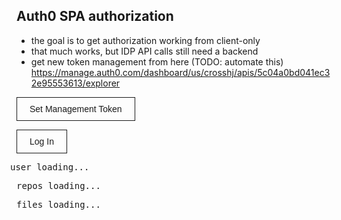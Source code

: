 <!-- no-select -->

<!-- wish this would work right now -->
<link rel="stylesheet" href=".../shared.styl/::preview::/">

## Auth0 SPA authorization
  - the goal is to get authorization working from client-only
  - that much works, but IDP API calls still need a backend
  - get new token management from here (TODO: automate this)
  https://manage.auth0.com/dashboard/us/crosshj/apis/5c04a0bd041ec32e95553613/explorer


<button onclick="
  const token = window.prompt('Enter Management Token');
  token && localStorage.setItem('auth0MngToken', token);
">Set Management Token</button>

<button id="login">Log In</button>

<button id="logout" class="hidden">Log 0ut</button>

<pre id="user">user loading...</pre>
<pre id="repos">repos loading...</pre>
<pre id="files">files loading...</pre>

<style>
  ::-webkit-scrollbar { width: 5px; height: 5px; }
  ::-webkit-scrollbar-corner,
  ::-webkit-scrollbar-track { background: transparent; }
  ::-webkit-scrollbar-thumb { background: #888; }
  ::-webkit-scrollbar-thumb:hover { background: #555; }

  .hidden { display: none; }
  #container {
    display: flex;
    flex-direction: column;
    align-items: center;
  }
  #user {
    width: 70em;
    max-width: 90vw;
    margin-left: -10px;
  }
  #login, #logout, button {
    background: transparent;
    font-size: 1em;
    color: inherit;
    padding: 10px 20px;
    border: 1px solid;
  }
  #login:hover {
    background: #666;
    color: white;
  }
</style>

<script>
  document.title = "Auth0 SPA Experiment";
  window.auth0=window.auth0 || {};
  const loginButton = document.getElementById('login');
  const logoutButton = document.getElementById('logout');
  const userInfo = document.getElementById('user');
  const reposInfo = document.getElementById('repos');
  const filesInfo = document.getElementById('files');

  var s = document.createElement("script");
  s.type = "text/javascript";
  s.src = "https://cdn.auth0.com/js/auth0-spa-js/1.7/auth0-spa-js.production.js";
  s.onload = auth0AttachedCb;
  document.head.appendChild(s);

  const delay = time => new Promise(r=>setTimeout(r, time));

  async function User(){

    const user = await auth0.getUser();
    if(!user) {
      loginButton.style.display = "block";
      [userInfo, reposInfo, filesInfo]
        .forEach(x => x.classList.add('hidden'));
    }
    if(user){
      /*const token = await auth0.getTokenWithPopup({
        audience: 'https://crosshj.auth0.com/api/v2/',
        scope: 'read:user_idp_tokens'
      });
      console.log({ token });
      */
      const manageToken = localStorage.getItem('auth0MngToken');
      if(!manageToken){
        userInfo.innerHTML = JSON.stringify(user, null, 2);
        logoutButton.classList.remove('hidden');

        console.error('managment token is not set; will not attempt to get provider token');
        return;
      }
      const manRes = await fetch(`https://crosshj.auth0.com/api/v2/users/${user.sub}`, {
        headers: {
            'Authorization': 'Bearer ' + manageToken,
            'Content-Type': 'application/json'
        }
      });
      const manResJson = await manRes.json();
      userInfo.innerHTML = JSON.stringify(manResJson, null, 2);
      logoutButton.classList.remove('hidden');
      /*
        var myHeaders = new Headers();
        myHeaders.append("Authorization", "Bearer " + manResJson.identities.find(x => x.connection === "dropbox").access_token);
        myHeaders.append("Content-Type", "application/json");

        var raw = JSON.stringify({"limit":1000,"path":""});

        var requestOptions = {
          method: 'POST',
          headers: myHeaders,
          body: raw,
          redirect: 'follow'
        };

        fetch("https://api.dropboxapi.com/2/files/list_folder", requestOptions)
          .then(response => response.text())
          .then(result => console.log(result))
          .catch(error => console.log('error', error));
      */

    }
  }
  async function Repos(){
    await delay(1000);
    reposInfo.innerHTML = '[ repos from backend ]';
  }
  async function Files(){
    await delay(1000);
    filesInfo.innerHTML = '[ files from backend ]';
  }

  function auth0AttachedCb(){
    (async () => {
      loginButton.classList.add('hidden');
      try{
        auth0 = await createAuth0Client({
          domain: 'crosshj.auth0.com',
          client_id: 'LJ3RP61zaDixMQXCYMXAR54ahWHImW3p',
          scope: 'read:user_idp_tokens',
          redirect_uri: `${document.location.origin}/bartok/.welcome/WIP/auth0.md/::preview::/`
        });
        const queryString = window.location.search.replace('?','');
        if(queryString.includes('code=')){
            await auth0.handleRedirectCallback();
            window.history.replaceState({}, document.title, window.location.pathname);
            logoutButton.classList.remove('hidden');
        }
        await User();
        await Repos();
        await Files();
      } catch(e){
        console.error(e);
      }

      loginButton
        .addEventListener('click', async (e) => {
          if(!auth0){ return console.log('no auth0 client'); }
          e.preventDefault();
          //await auth0.loginWithPopup();
          await auth0.loginWithRedirect({
            redirect_uri: `${document.location.origin}/bartok/.welcome/WIP/auth0.md/::preview::/`
          });
        });

       logoutButton
        .addEventListener('click', async (e) => {
          if(!auth0){ return console.log('no auth0 client'); }
          e.preventDefault();
          //await auth0.loginWithPopup();
          await auth0.logout({
            returnTo: `${document.location.origin}/bartok/.welcome/WIP/auth0.md/::preview::/`
          });
        });

    })();
  }
</script>
